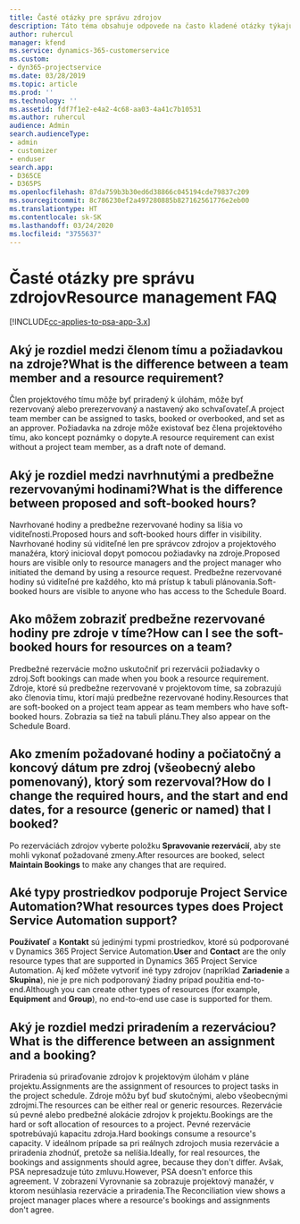 ```yaml
---
title: Časté otázky pre správu zdrojov
description: Táto téma obsahuje odpovede na často kladené otázky týkajúce sa správy zdrojov.
author: ruhercul
manager: kfend
ms.service: dynamics-365-customerservice
ms.custom:
- dyn365-projectservice
ms.date: 03/28/2019
ms.topic: article
ms.prod: ''
ms.technology: ''
ms.assetid: fdf7f1e2-e4a2-4c68-aa03-4a41c7b10531
ms.author: ruhercul
audience: Admin
search.audienceType:
- admin
- customizer
- enduser
search.app:
- D365CE
- D365PS
ms.openlocfilehash: 87da759b3b30ed6d38866c045194cde79837c209
ms.sourcegitcommit: 8c786230ef2a497280885b827162561776e2eb00
ms.translationtype: HT
ms.contentlocale: sk-SK
ms.lasthandoff: 03/24/2020
ms.locfileid: "3755637"
---
```

# <a name="resource-management-faq"></a><span data-ttu-id="584d0-103">Časté otázky pre správu zdrojov</span><span class="sxs-lookup"><span data-stu-id="584d0-103">Resource management FAQ</span></span>

[!INCLUDE[cc-applies-to-psa-app-3.x](../includes/cc-applies-to-psa-app-3x.md)]

## <a name="what-is-the-difference-between-a-team-member-and-a-resource-requirement"></a><span data-ttu-id="584d0-104">Aký je rozdiel medzi členom tímu a požiadavkou na zdroje?</span><span class="sxs-lookup"><span data-stu-id="584d0-104">What is the difference between a team member and a resource requirement?</span></span>

<span data-ttu-id="584d0-105">Člen projektového tímu môže byť priradený k úlohám, môže byť rezervovaný alebo prerezervovaný a nastavený ako schvaľovateľ.</span><span class="sxs-lookup"><span data-stu-id="584d0-105">A project team member can be assigned to tasks, booked or overbooked, and set as an approver.</span></span> <span data-ttu-id="584d0-106">Požiadavka na zdroje môže existovať bez člena projektového tímu, ako koncept poznámky o dopyte.</span><span class="sxs-lookup"><span data-stu-id="584d0-106">A resource requirement can exist without a project team member, as a draft note of demand.</span></span> 

## <a name="what-is-the-difference-between-proposed-and-soft-booked-hours"></a><span data-ttu-id="584d0-107">Aký je rozdiel medzi navrhnutými a predbežne rezervovanými hodinami?</span><span class="sxs-lookup"><span data-stu-id="584d0-107">What is the difference between proposed and soft-booked hours?</span></span>

<span data-ttu-id="584d0-108">Navrhované hodiny a predbežne rezervované hodiny sa líšia vo viditeľnosti.</span><span class="sxs-lookup"><span data-stu-id="584d0-108">Proposed hours and soft-booked hours differ in visibility.</span></span> <span data-ttu-id="584d0-109">Navrhované hodiny sú viditeľné len pre správcov zdrojov a projektového manažéra, ktorý inicioval dopyt pomocou požiadavky na zdroje.</span><span class="sxs-lookup"><span data-stu-id="584d0-109">Proposed hours are visible only to resource managers and the project manager who initiated the demand by using a resource request.</span></span> <span data-ttu-id="584d0-110">Predbežne rezervované hodiny sú viditeľné pre každého, kto má prístup k tabuli plánovania.</span><span class="sxs-lookup"><span data-stu-id="584d0-110">Soft-booked hours are visible to anyone who has access to the Schedule Board.</span></span>

## <a name="how-can-i-see-the-soft-booked-hours-for-resources-on-a-team"></a><span data-ttu-id="584d0-111">Ako môžem zobraziť predbežne rezervované hodiny pre zdroje v tíme?</span><span class="sxs-lookup"><span data-stu-id="584d0-111">How can I see the soft-booked hours for resources on a team?</span></span>

<span data-ttu-id="584d0-112">Predbežné rezervácie možno uskutočniť pri rezervácii požiadavky o zdroj.</span><span class="sxs-lookup"><span data-stu-id="584d0-112">Soft bookings can made when you book a resource requirement.</span></span> <span data-ttu-id="584d0-113">Zdroje, ktoré sú predbežne rezervované v projektovom tíme, sa zobrazujú ako členovia tímu, ktorí majú predbežne rezervované hodiny.</span><span class="sxs-lookup"><span data-stu-id="584d0-113">Resources that are soft-booked on a project team appear as team members who have soft-booked hours.</span></span> <span data-ttu-id="584d0-114">Zobrazia sa tiež na tabuli plánu.</span><span class="sxs-lookup"><span data-stu-id="584d0-114">They also appear on the Schedule Board.</span></span>

## <a name="how-do-i-change-the-required-hours-and-the-start-and-end-dates-for-a-resource-generic-or-named-that-i-booked"></a><span data-ttu-id="584d0-115">Ako zmením požadované hodiny a počiatočný a koncový dátum pre zdroj (všeobecný alebo pomenovaný), ktorý som rezervoval?</span><span class="sxs-lookup"><span data-stu-id="584d0-115">How do I change the required hours, and the start and end dates, for a resource (generic or named) that I booked?</span></span>

<span data-ttu-id="584d0-116">Po rezerváciách zdrojov vyberte položku **Spravovanie rezervácií**, aby ste mohli vykonať požadované zmeny.</span><span class="sxs-lookup"><span data-stu-id="584d0-116">After resources are booked, select **Maintain Bookings** to make any changes that are required.</span></span>

## <a name="what-resources-types-does-project-service-automation-support"></a><span data-ttu-id="584d0-117">Aké typy prostriedkov podporuje Project Service Automation?</span><span class="sxs-lookup"><span data-stu-id="584d0-117">What resources types does Project Service Automation support?</span></span>

<span data-ttu-id="584d0-118">**Používateľ** a **Kontakt** sú jedinými typmi prostriedkov, ktoré sú podporované v Dynamics 365 Project Service Automation.</span><span class="sxs-lookup"><span data-stu-id="584d0-118">**User** and **Contact** are the only resource types that are supported in Dynamics 365 Project Service Automation.</span></span> <span data-ttu-id="584d0-119">Aj keď môžete vytvoriť iné typy zdrojov (napríklad **Zariadenie** a **Skupina**), nie je pre nich podporovaný žiadny prípad použitia end-to-end.</span><span class="sxs-lookup"><span data-stu-id="584d0-119">Although you can create other types of resources (for example, **Equipment** and **Group**), no end-to-end use case is supported for them.</span></span>

## <a name="what-is-the-difference-between-an-assignment-and-a-booking"></a><span data-ttu-id="584d0-120">Aký je rozdiel medzi priradením a rezerváciou?</span><span class="sxs-lookup"><span data-stu-id="584d0-120">What is the difference between an assignment and a booking?</span></span>

<span data-ttu-id="584d0-121">Priradenia sú priraďovanie zdrojov k projektovým úlohám v pláne projektu.</span><span class="sxs-lookup"><span data-stu-id="584d0-121">Assignments are the assignment of resources to project tasks in the project schedule.</span></span> <span data-ttu-id="584d0-122">Zdroje môžu byť buď skutočnými, alebo všeobecnými zdrojmi.</span><span class="sxs-lookup"><span data-stu-id="584d0-122">The resources can be either real or generic resources.</span></span> <span data-ttu-id="584d0-123">Rezervácie sú pevné alebo predbežné alokácie zdrojov k projektu.</span><span class="sxs-lookup"><span data-stu-id="584d0-123">Bookings are the hard or soft allocation of resources to a project.</span></span> <span data-ttu-id="584d0-124">Pevné rezervácie spotrebúvajú kapacitu zdroja.</span><span class="sxs-lookup"><span data-stu-id="584d0-124">Hard bookings consume a resource's capacity.</span></span> <span data-ttu-id="584d0-125">V ideálnom prípade sa pri reálnych zdrojoch musia rezervácie a priradenia zhodnúť, pretože sa nelíšia.</span><span class="sxs-lookup"><span data-stu-id="584d0-125">Ideally, for real resources, the bookings and assignments should agree, because they don't differ.</span></span> <span data-ttu-id="584d0-126">Avšak, PSA nepresadzuje túto zmluvu.</span><span class="sxs-lookup"><span data-stu-id="584d0-126">However, PSA doesn't enforce this agreement.</span></span> <span data-ttu-id="584d0-127">V zobrazení Vyrovnanie sa zobrazuje projektový manažér, v ktorom nesúhlasia rezervácie a priradenia.</span><span class="sxs-lookup"><span data-stu-id="584d0-127">The Reconciliation view shows a project manager places where a resource's bookings and assignments don't agree.</span></span>
